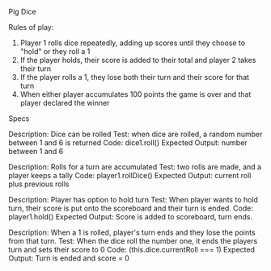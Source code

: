 Pig Dice

Rules of play:
1. Player 1 rolls dice repeatedly, adding up scores until they choose to "hold" or they roll a 1
2. If the player holds, their score is added to their total and player 2 takes their turn
3. If the player rolls a 1, they lose both their turn and their score for that turn
4. When either player accumulates 100 points the game is over and that player declared the winner


Specs

Description: Dice can be rolled
Test: when dice are rolled, a random number between 1 and 6 is returned
Code: dice1.roll()
Expected Output: number between 1 and 6

Description: Rolls for a turn are accumulated
Test: two rolls are made, and a player keeps a tally
Code: player1.rollDice()
Expected Output: current roll plus previous rolls

Description: Player has option to hold turn
Test: When player wants to hold turn, their score is put onto the scoreboard and their turn is ended.
Code: player1.hold()
Expected Output: Score is added to scoreboard, turn ends.

Description: When a 1 is rolled, player's turn ends and they lose the points from that turn.
Test: When the dice roll the number one, it ends the players turn and sets their score to 0
Code: (this.dice.currentRoll === 1)
Expected Output: Turn is ended and score = 0